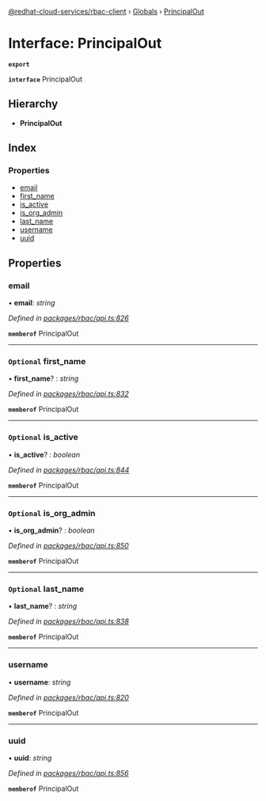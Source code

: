 [@redhat-cloud-services/rbac-client](../README.md) › [Globals](../globals.md) › [PrincipalOut](principalout.md)

# Interface: PrincipalOut

**`export`** 

**`interface`** PrincipalOut

## Hierarchy

* **PrincipalOut**

## Index

### Properties

* [email](principalout.md#email)
* [first_name](principalout.md#optional-first_name)
* [is_active](principalout.md#optional-is_active)
* [is_org_admin](principalout.md#optional-is_org_admin)
* [last_name](principalout.md#optional-last_name)
* [username](principalout.md#username)
* [uuid](principalout.md#uuid)

## Properties

###  email

• **email**: *string*

*Defined in [packages/rbac/api.ts:826](https://github.com/RedHatInsights/javascript-clients/blob/master/packages/rbac/api.ts#L826)*

**`memberof`** PrincipalOut

___

### `Optional` first_name

• **first_name**? : *string*

*Defined in [packages/rbac/api.ts:832](https://github.com/RedHatInsights/javascript-clients/blob/master/packages/rbac/api.ts#L832)*

**`memberof`** PrincipalOut

___

### `Optional` is_active

• **is_active**? : *boolean*

*Defined in [packages/rbac/api.ts:844](https://github.com/RedHatInsights/javascript-clients/blob/master/packages/rbac/api.ts#L844)*

**`memberof`** PrincipalOut

___

### `Optional` is_org_admin

• **is_org_admin**? : *boolean*

*Defined in [packages/rbac/api.ts:850](https://github.com/RedHatInsights/javascript-clients/blob/master/packages/rbac/api.ts#L850)*

**`memberof`** PrincipalOut

___

### `Optional` last_name

• **last_name**? : *string*

*Defined in [packages/rbac/api.ts:838](https://github.com/RedHatInsights/javascript-clients/blob/master/packages/rbac/api.ts#L838)*

**`memberof`** PrincipalOut

___

###  username

• **username**: *string*

*Defined in [packages/rbac/api.ts:820](https://github.com/RedHatInsights/javascript-clients/blob/master/packages/rbac/api.ts#L820)*

**`memberof`** PrincipalOut

___

###  uuid

• **uuid**: *string*

*Defined in [packages/rbac/api.ts:856](https://github.com/RedHatInsights/javascript-clients/blob/master/packages/rbac/api.ts#L856)*

**`memberof`** PrincipalOut
